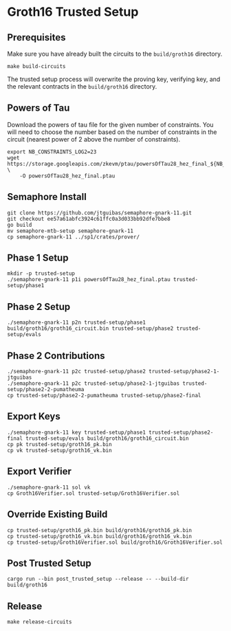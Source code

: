 # Groth16 Trusted Setup

## Prerequisites

Make sure you have already built the circuits to the `build/groth16` directory.

```
make build-circuits
```

The trusted setup process will overwrite the proving key, verifying key, and the relevant
contracts in the `build/groth16` directory.

## Powers of Tau

Download the powers of tau file for the given number of constraints. You will need to choose the 
number based on the number of constraints in the circuit (nearest power of 2 above the number of constraints).

```
export NB_CONSTRAINTS_LOG2=23
wget https://storage.googleapis.com/zkevm/ptau/powersOfTau28_hez_final_${NB_CONSTRAINTS_LOG2}.ptau \
    -O powersOfTau28_hez_final.ptau
```

## Semaphore Install

```
git clone https://github.com/jtguibas/semaphore-gnark-11.git
git checkout ee57a61abfc3924c61ffc0a3d033bb92dfe7bbe8
go build
mv semaphore-mtb-setup semaphore-gnark-11
cp semaphore-gnark-11 ../sp1/crates/prover/
```

## Phase 1 Setup

```
mkdir -p trusted-setup
./semaphore-gnark-11 p1i powersOfTau28_hez_final.ptau trusted-setup/phase1
```

## Phase 2 Setup

```
./semaphore-gnark-11 p2n trusted-setup/phase1 build/groth16/groth16_circuit.bin trusted-setup/phase2 trusted-setup/evals
```

## Phase 2 Contributions

```
./semaphore-gnark-11 p2c trusted-setup/phase2 trusted-setup/phase2-1-jtguibas
./semaphore-gnark-11 p2c trusted-setup/phase2-1-jtguibas trusted-setup/phase2-2-pumatheuma
cp trusted-setup/phase2-2-pumatheuma trusted-setup/phase2-final
```

## Export Keys

```
./semaphore-gnark-11 key trusted-setup/phase1 trusted-setup/phase2-final trusted-setup/evals build/groth16/groth16_circuit.bin
cp pk trusted-setup/groth16_pk.bin
cp vk trusted-setup/groth16_vk.bin
```

## Export Verifier

```
./semaphore-gnark-11 sol vk
cp Groth16Verifier.sol trusted-setup/Groth16Verifier.sol
```

## Override Existing Build

```
cp trusted-setup/groth16_pk.bin build/groth16/groth16_pk.bin
cp trusted-setup/groth16_vk.bin build/groth16/groth16_vk.bin
cp trusted-setup/Groth16Verifier.sol build/groth16/Groth16Verifier.sol
```

## Post Trusted Setup

```
cargo run --bin post_trusted_setup --release -- --build-dir build/groth16
```

## Release

```
make release-circuits
```